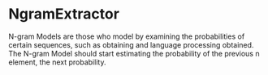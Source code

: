 # NgramExtractor
N-gram Models are those who model by examining the probabilities of certain sequences, such as obtaining and language processing obtained. The N-gram Model should start estimating the probability of the previous n element, the next probability.
